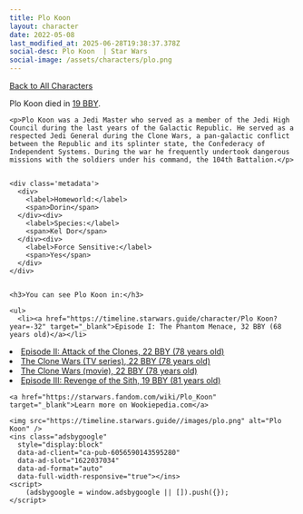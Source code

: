 ```yaml
---
title: Plo Koon
layout: character
date: 2022-05-08
last_modified_at: 2025-06-28T19:38:37.378Z
social-desc: Plo Koon  | Star Wars
social-image: /assets/characters/plo.png
---
```

<a href="/character" class="smaller">Back to All Characters</a>

<div class="character-profile container">
  <div class="col-10">
    <p>
    Plo Koon         died in <a href="https://timeline.starwars.guide/character/Plo Koon?year=-19" target="_blank">19 BBY</a>.    
    </p>

    <p>Plo Koon was a Jedi Master who served as a member of the Jedi High Council during the last years of the Galactic Republic. He served as a respected Jedi General during the Clone Wars, a pan-galactic conflict between the Republic and its splinter state, the Confederacy of Independent Systems. During the war he frequently undertook dangerous missions with the soldiers under his command, the 104th Battalion.</p>


    <div class='metadata'>
      <div>
        <label>Homeworld:</label>
        <span>Dorin</span>
      </div><div>
        <label>Species:</label>
        <span>Kel Dor</span>
      </div><div>
        <label>Force Sensitive:</label>
        <span>Yes</span>
      </div>
    </div>


    <h3>You can see Plo Koon in:</h3>

    <ul>
      <li><a href="https://timeline.starwars.guide/character/Plo Koon?year=-32" target="_blank">Episode I: The Phantom Menace, 32 BBY (68 years old)</a></li>
  <li><a href="https://timeline.starwars.guide/character/Plo Koon?year=-22" target="_blank">Episode II: Attack of the Clones, 22 BBY (78 years old)</a></li>
  <li><a href="https://timeline.starwars.guide/character/Plo Koon?year=-22" target="_blank">The Clone Wars (TV series), 22 BBY (78 years old)</a></li>
  <li><a href="https://timeline.starwars.guide/character/Plo Koon?year=-22" target="_blank">The Clone Wars (movie), 22 BBY (78 years old)</a></li>
  <li><a href="https://timeline.starwars.guide/character/Plo Koon?year=-19" target="_blank">Episode III: Revenge of the Sith, 19 BBY (81 years old)</a></li>
    </ul>

    <a href="https://starwars.fandom.com/wiki/Plo_Koon" target="_blank">Learn more on Wookiepedia.com</a>
  </div>
  <div class="character_image col-2">
    
    <img src="https://timeline.starwars.guide//images/plo.png" alt="Plo Koon" />
    <ins class="adsbygoogle"
      style="display:block"
      data-ad-client="ca-pub-6056590143595280"
      data-ad-slot="1622037034"
      data-ad-format="auto"
      data-full-width-responsive="true"></ins>
    <script>
        (adsbygoogle = window.adsbygoogle || []).push({});
    </script>
  </div>
</div>
